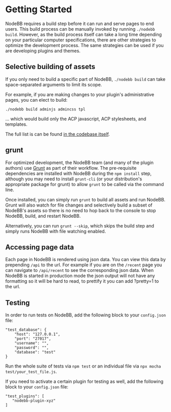 # Getting Started

NodeBB requires a build step before it can run and serve pages to end users. This build process can be
manually invoked by running `./nodebb build`. However, as the build process itself can take a long time
depending on your particular computer specifications, there are other strategies to optimize the
development process. The same strategies can be used if you are developing plugins and themes.

## Selective building of assets

If you only need to build a specific part of NodeBB, `./nodebb build` can take space-separated arguments
to limit its scope.

For example, if you are making changes to your plugin's administrative pages, you can elect to build:

    ./nodebb build adminjs admincss tpl

... which would build only the ACP javascript, ACP stylesheets, and templates.

The full list is can be found [in the codebase itself](https://github.com/nodebb/nodebb-theme-persona).

## grunt

For optimized development, the NodeBB team (and many of the plugin authors) use [Grunt](https://gruntjs.com/)
as part of their workflow. The pre-requisite dependencies are installed with NodeBB during the `npm install`
step, although you may need to install `grunt-cli` (or your distribution's appropriate package for grunt)
to allow `grunt` to be called via the command line.

Once installed, you can simply run `grunt` to build all assets and run NodeBB. Grunt will also watch for
file changes and selectively build a subset of NodeBB's assets so there is no need to hop back to the
console to stop NodeBB, build, and restart NodeBB.

Alternatively, you can run `grunt --skip`, which skips the build step and simply runs NodeBB with file
watching enabled.

## Accessing page data

Each page in NodeBB is rendered using json data. You can view this data by prepending `/api` to the url. For example if you are on the `/recent` page you can navigate to `/api/recent` to see the corresponding json data. When NodeBB is started in production mode the json output will not have any formatting so it will be hard to read, to prettify it you can add ?pretty=1 to the url. 

## Testing

In order to run tests on NodeBB, add the following block to your `config.json` file:

```
"test_database": {
    "host": "127.0.0.1",
    "port": "27017",
    "username": "",
    "password": "",
    "database": "test"
}
```

Run the whole suite of tests via `npm test` or an individual file via `npx mocha test/your_test_file.js`. 

If you need to activate a certain plugin for testing as well, add the following block to your `config.json` file:

```
"test_plugins": [
   "nodebb-plugin-xyz"
]
```

